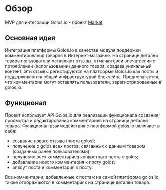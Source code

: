 # Обзор

MVP для интеграции Golos.io - проект [Market](https://golos.wecandevelopit.com/)

## Основная идея

Интеграция платформы Golos.io в качестве модуля поддержки комментирования товаров в Интернет-магазине. 
На странице деталей товара пользователи оставляют отзывы, отмечая свои впечатления о потреблении (использовании) данного товара, создава уникальный контент. Эти отзывы регистируются на платформе Golos.io как посты и поддерживаются общей инфраструктурой блокчейна.
Предполагается, что комментарии могут оставлять пользователи, зарегистрированные в golos.io.

## Функционал

Проект использует API Golos.io для реализации функционала создания, просмотра и редактирования комментариев на странице деталей товара.
Функционал взаимодействия с платформой golos.io включает в себя:
- создание нового отзыва (поста golos);
- получение с golos всех постов, связанных с данным товаром (созданных ранее пользователями);
- получение всех комментариев конкретного поста с golos;
- добавление нового комментария к посту golos;
- апвоут поста и комментария к посту.

Все комментарии, добавленные к постам на самой платформе golos.io, также отображаются в комментариях на странице деталей товара.
